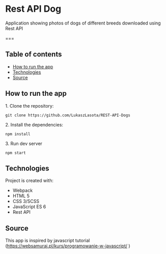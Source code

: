 # Rest API Dog

Application showing photos of dogs of different breeds downloaded using Rest API

===

## Table of contents
* [How to run the app](#How-to-run-the-app)
* [Technologies](#technologies)
* [Source](#source)


## How to run the app

1\. Clone the repository:

```
git clone https://github.com/LukaszLasota/REST-API-Dogs
```

2\. Install the dependencies:

```
npm install
```

3\. Run dev server

```
npm start
```

## Technologies
Project is created with:
* Webpack 
* HTML 5
* CSS 3/SCSS
* JavaScript ES 6
* Rest API

## Source
This app is inspired by javascript tutorial (https://websamuraj.pl/kurs/programowanie-w-javascript/ )